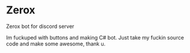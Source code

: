 # Zerox
Zerox bot for discord server

Im fuckuped with buttons and making C# bot. Just take my fuckin source code and make some awesome, thank u.
